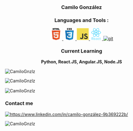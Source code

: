 <h3 align="center">Camilo González</h3>

</p>

<h3 align="center">Languages and Tools :</h3>
<p align="center"> <a href="https://www.w3.org/html/" target="_blank" rel="noreferrer"> <img src="https://raw.githubusercontent.com/devicons/devicon/master/icons/html5/html5-original-wordmark.svg" alt="html5" width="40" height="40"/> </a> <a href="https://www.w3schools.com/css/" target="_blank" rel="noreferrer"> <img src="https://raw.githubusercontent.com/devicons/devicon/master/icons/css3/css3-original-wordmark.svg" alt="css3" width="40" height="40"/> </a> <a href="https://developer.mozilla.org/en-US/docs/Web/JavaScript" target="_blank" rel="noreferrer"> <img src="https://raw.githubusercontent.com/devicons/devicon/master/icons/javascript/javascript-original.svg" alt="javascript" width="40" height="40"/> </a> <a href="https://reactjs.org/" target="_blank" rel="noreferrer"> <img src="https://raw.githubusercontent.com/devicons/devicon/master/icons/react/react-original-wordmark.svg" alt="react" width="40" height="40"/> </a> <a href="https://git-scm.com/" target="_blank" rel="noreferrer"> <img src="https://www.vectorlogo.zone/logos/git-scm/git-scm-icon.svg" alt="git" width="40" height="40"/> </a></p>

<h3 align="center"> Current Learning </h3>

<p align="center"><b>Python, React.JS, Angular.JS, Node.JS</b><p>



<p><img align="center" src="https://github-readme-stats.vercel.app/api/top-langs?username=CamiloGnzlz&show_icons=true&title_color=FFBD00&hide_border=true&locale=en&layout=compact" alt="CamiloGnzlz" /></p>

<p>&nbsp;<img align="left" src="https://github-readme-stats.vercel.app/api?username=CamiloGnzlz&show_icons=true&title_color=FFBD00&hide_border=true&locale=en" alt="CamiloGnzlz" /></p>

<p><img align="center" src="https://github-readme-streak-stats.herokuapp.com/?user=CamiloGnzlz&" alt="CamiloGnzlz" /></p>

<h3 align="left">Contact me</h3>
<p align="left">
<a href="https://www.linkedin.com/in/camilo-gonzález-9b369222b/" target="blank"><img align="center" src="https://raw.githubusercontent.com/rahuldkjain/github-profile-readme-generator/master/src/images/icons/Social/linked-in-alt.svg" alt="https://www.linkedin.com/in/camilo-gonzález-9b369222b/" height="30" width="40" /></a>

<p align="left"> <img src="https://komarev.com/ghpvc/?username=CamiloGnzlz&label=Profile%20views&color=FFBD00&style=flat" alt="CamiloGnzlz" /> </p>
